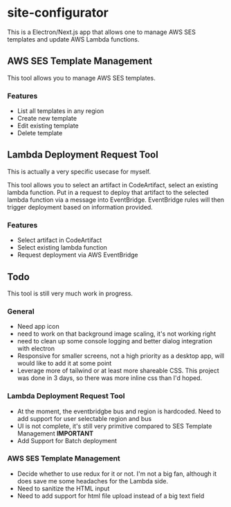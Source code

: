 # site-configurator

This is a Electron/Next.js app that allows one to manage AWS SES templates and update AWS Lambda functions.

## AWS SES Template Management

This tool allows you to manage AWS SES templates.

### Features

- List all templates in any region
- Create new template
- Edit existing template
- Delete template

## Lambda Deployment Request Tool

This is actually a very specific usecase for myself. 

This tool allows you to select an artifact in CodeArtifact, select an existing lambda function.  Put in a request to deploy that artifact to the selected lambda function via a message into EventBridge.  EventBridge rules will then trigger deployment based on information provided.

### Features

- Select artifact in CodeArtifact
- Select existing lambda function
- Request deployment via AWS EventBridge

## Todo

This tool is still very much work in progress.  

### General

- Need app icon
- need to work on that background image scaling, it's not working right
- need to clean up some console logging and better dialog integration with electron
- Responsive for smaller screens, not a high priority as a desktop app, will would like to add it at some point
- Leverage more of tailwind or at least more shareable CSS.  This project was done in 3 days, so there was more inline css than I'd hoped.

### Lambda Deployment Request Tool

- At the moment, the eventbridgbe bus and region is hardcoded.  Need to add support for user selectable region and bus
- UI is not complete, it's still very primitive compared to SES Template Management **IMPORTANT**
- Add Support for Batch deployment

### AWS SES Template Management

- Decide whether to use redux for it or not.  I'm not a big fan, although it does save me some headaches for the Lambda side.
- Need to sanitize the HTML input
- Need to add support for html file upload instead of a big text field
        





